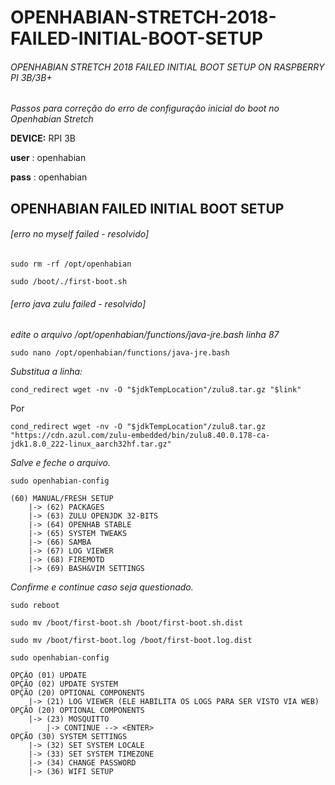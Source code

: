 # OPENHABIAN-STRETCH-2018-FAILED-INITIAL-BOOT-SETUP
###### OPENHABIAN STRETCH 2018 FAILED INITIAL BOOT SETUP ON RASPBERRY PI 3B/3B+
*Passos para correção do erro de configuração inicial do boot no Openhabian Stretch*

**DEVICE:** RPI 3B

**user** : openhabian

**pass** : openhabian

## OPENHABIAN FAILED INITIAL BOOT SETUP

###### [erro no myself failed - resolvido]

```
sudo rm -rf /opt/openhabian

sudo /boot/./first-boot.sh
```

###### [erro java zulu failed - resolvido]

*edite o arquivo /opt/openhabian/functions/java-jre.bash linha 87*

```
sudo nano /opt/openhabian/functions/java-jre.bash
```

*Substitua a linha:*

```
cond_redirect wget -nv -O "$jdkTempLocation"/zulu8.tar.gz "$link"
```

Por

```
cond_redirect wget -nv -O "$jdkTempLocation"/zulu8.tar.gz "https://cdn.azul.com/zulu-embedded/bin/zulu8.40.0.178-ca-jdk1.8.0_222-linux_aarch32hf.tar.gz"
```

*Salve e feche o arquivo.*

```
sudo openhabian-config
```

	(60) MANUAL/FRESH SETUP
		|-> (62) PACKAGES
		|-> (63) ZULU OPENJDK 32-BITS
		|-> (64) OPENHAB STABLE
		|-> (65) SYSTEM TWEAKS
		|-> (66) SAMBA
		|-> (67) LOG VIEWER
		|-> (68) FIREMOTD
		|-> (69) BASH&VIM SETTINGS

*Confirme e continue caso seja questionado.*

```
sudo reboot

sudo mv /boot/first-boot.sh /boot/first-boot.sh.dist

sudo mv /boot/first-boot.log /boot/first-boot.log.dist

sudo openhabian-config
```

	OPÇÃO (01) UPDATE
	OPÇÃO (02) UPDATE SYSTEM
	OPÇÃO (20) OPTIONAL COMPONENTS
		|-> (21) LOG VIEWER (ELE HABILITA OS LOGS PARA SER VISTO VIA WEB)
	OPÇÃO (20) OPTIONAL COMPONENTS
		|-> (23) MOSQUITTO
			|-> CONTINUE --> <ENTER>
	OPÇÃO (30) SYSTEM SETTINGS
		|-> (32) SET SYSTEM LOCALE
		|-> (33) SET SYSTEM TIMEZONE
		|-> (34) CHANGE PASSWORD
		|-> (36) WIFI SETUP
